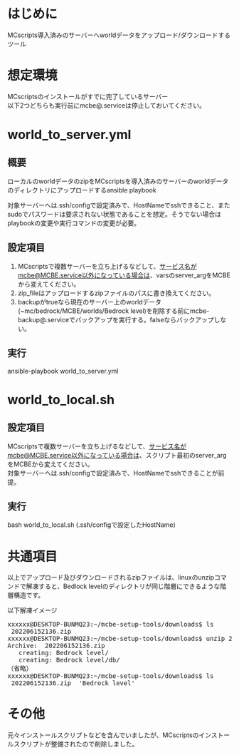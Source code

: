 # はじめに

MCscripts導入済みのサーバーへworldデータをアップロード/ダウンロードするツール  

# 想定環境 #

MCscriptsのインストールがすでに完了しているサーバー  
以下2つどちらも実行前にmcbe@.serviceは停止しておいてください。  

# world_to_server.yml #

## 概要

ローカルのworldデータのzipをMCscriptsを導入済みのサーバーのworldデータのディレクトリにアップロードするansible playbook  

対象サーバーへは.ssh/configで設定済みで、HostNameでsshできること、またsudoでパスワードは要求されない状態であることを想定。そうでない場合はplaybookの変更や実行コマンドの変更が必要。

## 設定項目

1. MCscriptsで複数サーバーを立ち上げるなどして、サービス名がmcbe@MCBE.service以外になっている場合は、varsのserver_argをMCBEから変えてください。  
2. zip_fileはアップロードするzipファイルのパスに書き換えてください。  
3. backupがtrueなら現在のサーバー上のworldデータ(~mc/bedrock/MCBE/worlds/Bedrock level)を削除する前にmcbe-backup@.serviceでバックアップを実行する。falseならバックアップしない。

## 実行  

ansible-playbook world_to_server.yml

# world_to_local.sh #

## 設定項目

MCscriptsで複数サーバーを立ち上げるなどして、サービス名がmcbe@MCBE.service以外になっている場合は、スクリプト最初のserver_argをMCBEから変えてください。  
対象サーバーへは.ssh/configで設定済みで、HostNameでsshできることが前提。  

## 実行

bash world_to_local.sh (.ssh/configで設定したHostName)

# 共通項目 #

以上でアップロード及びダウンロードされるzipファイルは、linuxのunzipコマンドで解凍すると、Bedlock levelのディレクトリが同じ階層にできるような階層構造です。

以下解凍イメージ
<pre>
xxxxxx@DESKTOP-BUNMQ23:~/mcbe-setup-tools/downloads$ ls
 202206152136.zip
xxxxxx@DESKTOP-BUNMQ23:~/mcbe-setup-tools/downloads$ unzip 202206152136.zip 
Archive:  202206152136.zip
   creating: Bedrock level/
   creating: Bedrock level/db/
（省略）
xxxxxx@DESKTOP-BUNMQ23:~/mcbe-setup-tools/downloads$ ls
 202206152136.zip  'Bedrock level'
</pre>


# その他

元々インストールスクリプトなどを含んでいましたが、MCscriptsのインストールスクリプトが整備されたので削除しました。  